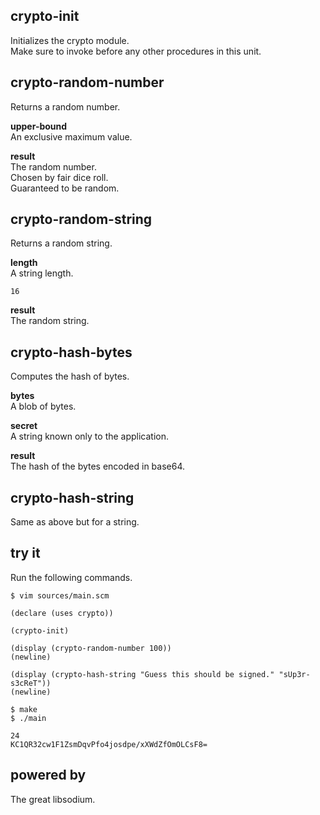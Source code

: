 crypto-init
-----------
Initializes the crypto module.  
Make sure to invoke before any other procedures in this unit.

crypto-random-number
--------------------
Returns a random number.

__upper-bound__  
An exclusive maximum value.

__result__  
The random number.  
Chosen by fair dice roll.  
Guaranteed to be random.

crypto-random-string
--------------------
Returns a random string.

__length__  
A string length.

    16

__result__  
The random string.

crypto-hash-bytes
-----------------
Computes the hash of bytes.

__bytes__  
A blob of bytes.

__secret__  
A string known only to the application.

__result__  
The hash of the bytes encoded in base64.

crypto-hash-string
------------------
Same as above but for a string.

try it
------
Run the following commands.

    $ vim sources/main.scm

    (declare (uses crypto))

    (crypto-init)

    (display (crypto-random-number 100))
    (newline)

    (display (crypto-hash-string "Guess this should be signed." "sUp3r-s3cReT"))
    (newline)

    $ make
    $ ./main

    24
    KC1QR32cw1F1ZsmDqvPfo4josdpe/xXWdZfOmOLCsF8=

powered by
----------
The great libsodium.
